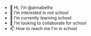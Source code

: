 - 👋 Hi, I’m @annabelhx
- 👀 I’m interested in not school
- 🌱 I’m currently learning school
- 💞️ I’m looking to collaborate for school
- 📫 How to reach me I'm in school

<!---
annabelhx/annabelhx is a ✨ special ✨ repository because its `README.md` (this file) appears on your GitHub profile.
You can click the Preview link to take a look at your changes.
--->
